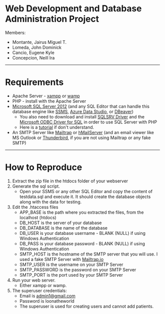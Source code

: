 # Web Development and Database Administration Project
Members:
* Montante, Jairus Miguel T.
* Lomeda, John Dominick
* Cancio, Eugene Kyle
* Concepcion, Neill Ira

-----
# Requirements
- Apache Server - [xampp](https://www.apachefriends.org/index.html) or [wamp](https://www.wampserver.com/en/)
- PHP - install with the Apache Server
- [Microsoft SQL Server 2012](https://www.microsoft.com/en-ph/download/details.aspx?id=35579) (and any SQL Editor that can handle this database engine like [SSMS](https://docs.microsoft.com/en-us/sql/ssms/download-sql-server-management-studio-ssms?view=sql-server-ver15), [Azure Data Studio](https://docs.microsoft.com/en-us/sql/azure-data-studio/download-azure-data-studio?view=sql-server-ver15), or [DBeaver](https://dbeaver.io))
    - You also need to download and install [SQLSRV Driver](https://docs.microsoft.com/en-us/sql/connect/php/sqlsrv-driver-api-reference?view=sql-server-ver15) and the [Microsoft ODBC Driver for SQL](https://docs.microsoft.com/en-us/sql/connect/odbc/microsoft-odbc-driver-for-sql-server?view=sql-server-ver15) in order to use SQL Server with PHP
    - Here is a [tutorial](https://youtu.be/upvALf8zJXg) if don't understand.
- An SMTP Server like [Mailtrap](https://www.mailtrap.io) or [hMailServer](https://www.hmailserver.com) (and an email viewer like MS Outlook or [Thunderbird](https://www.thunderbird.net/en-US/), if you are not using Mailtrap or any fake SMTP)
-----
# How to Reproduce
1. Extract the zip file in the htdocs folder of your webserver
2. Generate the sql script.
    - Open your SSMS or any other SQL Editor and copy the content of testdata.sql and execute it. It should create the database objects along with the data for testing.
3. Edit the .htaccess files
    - APP_BASE is the path where you extracted the files, from the localhost (htdocs)
    - DB_HOST is the server of your database
    - DB_DATABASE is the name of the database
    - DB_USER is your database username - BLANK (NULL) if using Windows Authentication
    - DB_PASS is your database password - BLANK (NULL) if using Windows Authentication
    - SMTP_HOST is the hostname of the SMTP server that you will use. I used a fake SMTP Server with [Mailtrap.io](https://www.mailtrap.io)
    - SMTP_USER is the username on your SMTP Server
    - SMTP_PASSWORD is the password on your SMTP Server
    - SMTP_PORT is the port used by your SMTP Server
4. Run your web server.
    - Either xampp or wamp.
5. The superuser credentials:
    - Email is admin1@gmail.com
    - Password is loonatheworld
    - The superuser is used for creating users and cannot add patients.
